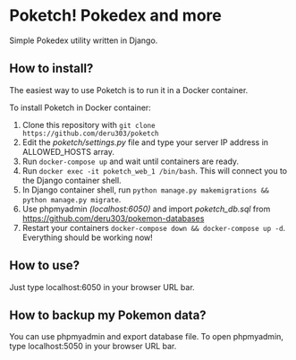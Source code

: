 # Poketch! Pokedex and more
Simple Pokedex utility written in Django.

## How to install?
The easiest way to use Poketch is to run it in a Docker container.

To install Poketch in Docker container:
1. Clone this repository with `git clone https://github.com/deru303/poketch`
2. Edit the *poketch/settings.py* file and type your server IP address in ALLOWED_HOSTS array.
3. Run `docker-compose up` and wait until containers are ready.
4. Run `docker exec -it poketch_web_1 /bin/bash`. This will connect you to the Django container shell.
5. In Django container shell, run `python manage.py makemigrations && python manage.py migrate`.
6. Use phpmyadmin *(localhost:6050)* and import *poketch_db.sql* from https://github.com/deru303/pokemon-databases
7. Restart your containers `docker-compose down && docker-compose up -d`. Everything should be working now!

## How to use?
Just type localhost:6050 in your browser URL bar.

## How to backup my Pokemon data?
You can use phpmyadmin and export database file.
To open phpmyadmin, type localhost:5050 in your browser URL bar.